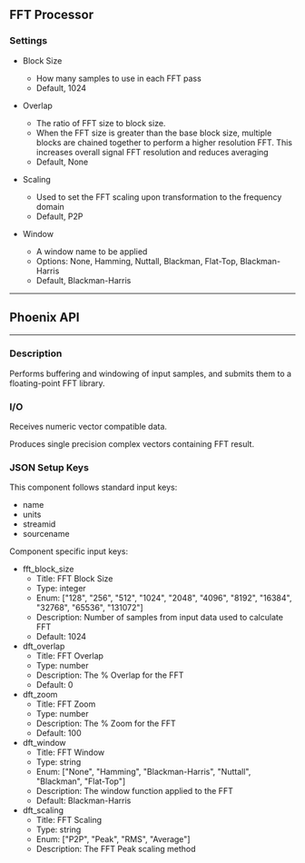 ## FFT Processor
### Settings

- Block Size
	- How many samples to use in each FFT pass
	- Default, 1024

- Overlap
	- The ratio of FFT size to block size. 
	- When the FFT size is greater than the base block size, multiple blocks are chained together to perform a higher resolution FFT. This increases overall signal FFT resolution and reduces averaging
	- Default, None

- Scaling
	- Used to set the FFT scaling upon transformation to the frequency domain
	- Default, P2P

- Window
	- A window name to be applied
	- Options: None, Hamming, Nuttall, Blackman, Flat-Top, Blackman-Harris
	- Default, Blackman-Harris

___
## Phoenix API
___
### Description

Performs buffering and windowing of input samples, and submits them to a floating-point FFT library. 

### I/O

Receives numeric vector compatible data.

Produces single precision complex vectors containing FFT result.

### JSON Setup Keys

This component follows standard input keys:
- name
- units
- streamid
- sourcename

Component specific input keys:
- fft_block_size
  - Title: FFT Block Size
  - Type: integer
  - Enum: ["128", "256", "512", "1024", "2048", "4096", "8192", "16384", "32768", "65536", "131072"]
  - Description: Number of samples from input data used to calculate FFT
  - Default: 1024
- dft_overlap
  - Title: FFT Overlap
  - Type: number
  - Description: The % Overlap for the FFT
  - Default: 0
- dft_zoom
  - Title: FFT Zoom
  - Type: number
  - Description: The % Zoom for the FFT
  - Default: 100
- dft_window
  - Title: FFT Window
  - Type: string
  - Enum: ["None", "Hamming", "Blackman-Harris", "Nuttall", "Blackman", "Flat-Top"]
  - Description: The window function applied to the FFT
  - Default: Blackman-Harris
- dft_scaling
  - Title: FFT Scaling
  - Type: string
  - Enum: ["P2P", "Peak", "RMS", "Average"]
  - Description: The FFT Peak scaling method
